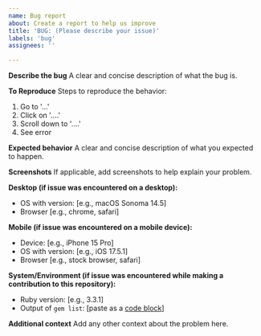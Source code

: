 ```yaml
---
name: Bug report
about: Create a report to help us improve
title: 'BUG: (Please describe your issue)'
labels: 'bug'
assignees: ''

---
```


**Describe the bug**
A clear and concise description of what the bug is.

**To Reproduce**
Steps to reproduce the behavior:
1. Go to '...'
2. Click on '....'
3. Scroll down to '....'
4. See error

**Expected behavior**
A clear and concise description of what you expected to happen.

**Screenshots**
If applicable, add screenshots to help explain your problem.

**Desktop (if issue was encountered on a desktop):**
 - OS with version: [e.g., macOS Sonoma 14.5]
 - Browser [e.g., chrome, safari]

**Mobile (if issue was encountered on a mobile device):**
 - Device: [e.g., iPhone 15 Pro]
 - OS with version: [e.g., iOS 17.5.1]
 - Browser [e.g., stock browser, safari]

**System/Environment (if issue was encountered while making a contribution to this repository):**
- Ruby version: [e.g., 3.3.1]
- Output of `gem list`: [paste as a [code block](https://docs.github.com/en/get-started/writing-on-github/working-with-advanced-formatting/creating-and-highlighting-code-blocks#fenced-code-blocks)]

**Additional context**
Add any other context about the problem here.
